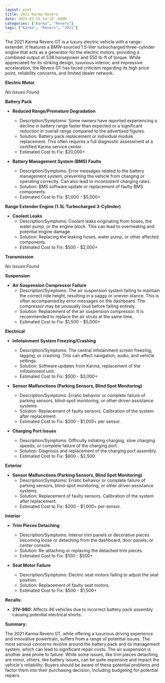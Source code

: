 ```yaml
---
layout: post
title: 2021 Karma Revero
date: 2025-03-16 14:18 -0400
categories: ["Karma", "Revero"]
tags: ["Karma", "Revero", "2021"]
---
```

The 2021 Karma Revero GT is a luxury electric vehicle with a range-extender. It features a BMW-sourced 1.5-liter turbocharged three-cylinder engine that acts as a generator for the electric motors, providing a combined output of 536 horsepower and 550 lb-ft of torque. While appreciated for its striking design, luxurious interior, and impressive acceleration, the Revero GT has faced criticism regarding its high price point, reliability concerns, and limited dealer network.

**Electric Motor**

*No Issues Found*

**Battery Pack**

*   **Reduced Range/Premature Degradation**
    *   Description/Symptoms: Some owners have reported experiencing a decline in battery range faster than expected or a significant reduction in overall range compared to the advertised figures.
    *   Solution: Battery pack replacement or individual module replacement. This often requires a full diagnostic assessment at a certified Karma service center.
    *   Estimated Cost to Fix: $20,000+

*   **Battery Management System (BMS) Faults**
    *   Description/Symptoms: Error messages related to the battery management system, preventing the vehicle from charging or operating correctly. Can also lead to inconsistent charging rates.
    *   Solution: BMS software update or replacement of faulty BMS components.
    *   Estimated Cost to Fix: $1,000 - $5,000+

**Range Extender Engine (1.5L Turbocharged 3-Cylinder)**

*   **Coolant Leaks**
    *   Description/Symptoms: Coolant leaks originating from hoses, the water pump, or the engine block. This can lead to overheating and potential engine damage.
    *   Solution: Replacing the leaking hoses, water pump, or other affected components.
    *   Estimated Cost to Fix: $500 - $2,000+

**Transmission**

*No Issues Found*

**Suspension**

*   **Air Suspension Compressor Failure**
    *   Description/Symptoms: The air suspension system failing to maintain the correct ride height, resulting in a saggy or uneven stance. This is often accompanied by error messages on the dashboard. The compressor may be unusually loud before failing entirely.
    *   Solution: Replacement of the air suspension compressor. It is recommended to replace the air struts at the same time.
    *   Estimated Cost to Fix: $1,500 - $5,000+

**Electrical**

*   **Infotainment System Freezing/Crashing**
    *   Description/Symptoms: The central infotainment screen freezing, lagging, or crashing. This can affect navigation, audio, and vehicle settings.
    *   Solution: Software updates from Karma, replacement of the infotainment unit.
    *   Estimated Cost to Fix: $500 - $3,000+

*   **Sensor Malfunctions (Parking Sensors, Blind Spot Monitoring)**
    *   Description/Symptoms: Erratic behavior or complete failure of parking sensors, blind-spot monitoring, or other driver-assistance systems.
    *   Solution: Replacement of faulty sensors. Calibration of the system after replacement.
    *   Estimated Cost to Fix: $200 - $1,000+ per sensor.

*   **Charging Port Issues**
    * Description/Symptoms: Difficulty initiating charging, slow charging speeds, or complete failure of the charging port.
    * Solution: Diagnosis and replacement of the charging port assembly.
    * Estimated Cost to Fix: $800 - $2,500

**Exterior**

*   **Sensor Malfunctions (Parking Sensors, Blind Spot Monitoring)**
    *   Description/Symptoms: Erratic behavior or complete failure of parking sensors, blind-spot monitoring, or other driver-assistance systems.
    *   Solution: Replacement of faulty sensors. Calibration of the system after replacement.
    *   Estimated Cost to Fix: $200 - $1,000+ per sensor.

**Interior**

*   **Trim Pieces Detaching**
    *   Description/Symptoms: Interior trim panels or decorative pieces becoming loose or detaching from the dashboard, door panels, or center console.
    *   Solution: Re-attaching or replacing the detached trim pieces.
    *   Estimated Cost to Fix: $100 - $500+

*   **Seat Motor Failure**
    *   Description/Symptoms: Electric seat motors failing to adjust the seat position.
    *   Solution: Replacement of faulty seat motors.
    *   Estimated Cost to Fix: $500 - $1,500+

**Recalls:**

*   **21V-980:** Affects 46 vehicles due to incorrect battery pack assembly causing potential electrical shorts.

**Summary:**

The 2021 Karma Revero GT, while offering a luxurious driving experience and innovative powertrain, suffers from a range of potential issues. The most serious concerns revolve around the battery pack and its management system, which can lead to significant repair costs. The air suspension is another area prone to failure. While some issues, like trim pieces detaching, are minor, others, like battery issues, can be quite expensive and impact the vehicle's reliability. Buyers should be aware of these potential problems and factor them into their purchasing decision, including budgeting for potential repairs.

